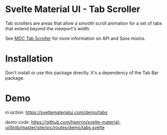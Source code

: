 # Svelte Material UI - Tab Scroller

Tab scrollers are areas that allow a smooth scroll animation for a set of tabs that extend beyond the viewport's width.

See [MDC Tab Scroller](https://material.io/develop/web/components/tabs/scroller/) for more information on API and Sass mixins.

# Installation

Don't install or use this package directly. It's a dependency of the Tab Bar package.

# Demo

*in action:* https://sveltematerialui.com/demo/tabs

*demo code:* https://github.com/hperrin/svelte-material-ui/blob/master/site/src/routes/demo/tabs.svelte